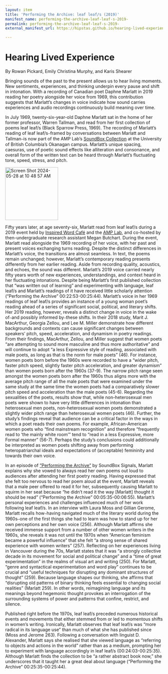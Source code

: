 ```yaml
---
layout: item
title: 'Performing the Archive: leaf leaf/s (2019)'
manifest_name: performing-the-archive-leaf-leaf-s-2019-
permalink: performing-the-archive-leaf-leaf-s-2019-
external_manifest_url: https://hipstas.github.io/hearing-lived-experience/performing-the-archive-leaf-leaf-s-2019-/manifest.json

---
```

<!-- Add an essay or interpretive material below this line,
using HTML or markdown.  Do not modify this file above this line -->
# Hearing Lived Experience #

By Rowan Pickard, Emily Christina Murphy, and Karis Shearer

Bringing sounds of the past to the present allows us to hear living moments. New sentiments, experiences, and thinking underpin every pause and shift in intonation. With a recording of Canadian poet Daphne Marlatt in 2019 reading her poetry alongside her voice from 1969, this contribution suggests that Marlatt’s changes in voice indicate how sound carries experiences and audio recordings continuously build meaning over time.

In July 1969, twenty-six-year-old Daphne Marlatt sat in the home of her former professor, Warren Tallman, and read from her first collection of poems leaf leaf/s (Black Sparrow Press, 1969). The recording of Marlatt’s reading of leaf leaf/s⎯framed by conversations between Marlatt and Tallman⎯is now part of the AMP Lab’s <a href=https://soundbox.ok.ubc.ca/> SoundBox Collection</a> at the University of British Columbia’s Okanagan campus. Marlatt’s unique spacing, caesuras, use of poetic sound effects like alliteration and consonance, and overall form of the written text can be heard through Marlatt’s fluctuating tone, speed, stress, and pitch.

<img width="169" alt="Screen Shot 2024-05-28 at 10 48 57 AM" src="https://github.com/lgsump/anthology-testing/assets/122332459/530b284d-fe8d-4a5c-a0de-1b3cbf73f544">

Fifty years later, at age seventy-six, Marlatt read from leaf leaf/s during a 2019 event held by <a href=http://www.inspiredwordcafe.com/>Inspired Word Café</a> and the <a href=https://amplab.ok.ubc.ca/>AMP Lab</a>, and co-hosted by then-undergraduate research assistant Megan Butchart. During the event, Marlatt read alongside the 1969 recording of her voice, with her past and present voices exchanging turns reading. Despite the distinct differences in Marlatt’s voice, the transitions are almost seamless. In text, the poems remain unchanged; however, Marlatt’s contemporary reading presents differently from her earlier reading. Aside from recording quality, acoustics, and echoes, the sound was different. Marlatt’s 2019 voice carried nearly fifty years worth of new experiences, understandings, and context heard in her fluctuating intonations. Despite being Marlatt’s first published collection that “was written out of learning” and experimenting with language, leaf leaf/s and Marlatt’s readings of it have received little scholarly attention (“Performing the Archive” 00:22:53-00:25:44). Marlatt’s voice in her 1969 readings of leaf leaf/s provides an instance of a young woman poet’s reading ahead of a series of significant social, political, and literary shifts. Her 2019 reading, however, reveals a distinct change in voice in the wake of⎯and possibly informed by⎯these shifts. In their 2018 study, Marit J. MacArthur, Georgia Zellou, and Lee M. Miller demonstrate how different backgrounds and contexts can cause significant changes between speakers’ pitch, speed, acceleration, and dynamism in poetry readings. From their findings, MacArthur, Zellou, and Miller suggest that women poets “are attempting to sound more masculine and thus more authoritative” and will continue to adopt “a less Expressive style of reading, associated with male poets, as long as that is the norm for male poets” (46). For instance, women poets born before the 1960s were recorded to have a “wider pitch, faster pitch speed, slightly faster pitch acceleration, and greater dynamism” than women poets born after the 1960s (37-9). The narrow pitch range seen amongst the women poets born after the 1960s thus aligns more with the average pitch range of all the male poets that were examined under the same study at the same time the women poets had a comparatively slower pitch speed and acceleration than the male poets (45-6). Regarding the sexualities of the poets, results show that, while non-heterosexual men poets were shown to have very little differences in intonation than heterosexual men poets, non-heterosexual women poets demonstrated a slightly wider pitch range than heterosexual women poets (46). Further, the study’s findings reveal that audience can be a critical factor in the ways in which a poet reads their own poems. For example, African-American women poets who “find mainstream recognition” and therefore “frequently read to ‘the mainly white room’” tend to “read in a less Expressive, more Formal manner” (56-7). Perhaps the study’s conclusions could additionally be interpreted as women poets shifting away from performing heteropatriarchal ideals and expectations of (acceptable) femininity and towards their own voice.

In an episode of <a href=https://soundbox.ok.ubc.ca/performing-the-archive/>”Performing the Archive”</a> by SoundBox Signals, Marlatt explains why she vowed to always read her own poems out loud to audiences after attending her first poetry reading. Having expressed that she felt too nervous to read her poem aloud at the event, Marlatt reveals that a male peer offered to read it for her, subsequently causing Marlatt to squirm in her seat because “he didn’t read it the way [Marlatt] thought it should be read” (“Performing the Archive” 00:05:35-00:06:55). Marlatt’s personal experiences and challenges influenced much of her work following leaf leaf/s. In an interview with Laura Moss and Gillian Gerome, Marlatt recalls how⎯having navigated much of the literary world during the 1960s⎯one of the first things she had to learn was how to stand up for her own perceptions and her own voice (256). Although Marlatt affirms she received immense support from a number of other women writers in the 1960s, she reveals it was not until the 1970s when “American feminism became a powerful influence” that she felt “a strong sense of shared experience with women writers” (257). Reflecting on her experiences living in Vancouver during the 70s, Marlatt states that it was “a strongly collective decade in its movement for social and political change” and a “time of great experimentation” in the realms of visual art and writing (250). For Marlatt, “genre and syntactical experimentation and word play” continues to be crucial and “useful techniques for disrupting any dominant structures of thought” (259). Because language shapes our thinking, she affirms that “disrupting old patterns of binary thinking feels essential to changing social realities” (Marlatt 259). In other words, reimagining language and its meanings beyond hegemonic thought provokes an interrogation of the surrounding systems of power and patterns that confine, restrict, and silence.

Published right before the 1970s, leaf leaf/s preceded numerous historical events and movements that either stemmed from or led to momentous shifts in women’s writing. Ironically, Marlatt observes that leaf leaf/s was “more radical in its language use” than much of what she has published since (Moss and Jerome 263). Following a conversation with linguist D. Alexander, Marlatt says she realised that she viewed language as “referring to objects and actions in the world” rather than as a medium, prompting her to experiment with language accordingly in leaf leaf/s (00:24:03-00:25:35). Although Marlatt finds the collection to be “a rather abstract book now,” she underscores that it taught her a great deal about language (“Performing the Archive” 00:25:35-00:25:44).
